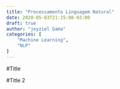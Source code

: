 ```yaml
---
title: "Processamento Linguagem Natural"
date: 2020-05-03T21:15:08-03:00
draft: true
author: "jeyziel Gama"
categories: [
    "Machine Learning",
    "NLP"
]
---
```


#Title


#Title 2

